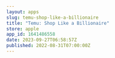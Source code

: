 ```yaml
---
layout: apps
slug: temu-shop-like-a-billionaire
title: "Temu: Shop Like a Billionaire"
store: apple
app_id: 1641486558
date: 2023-09-27T06:58:57Z
published: 2022-08-31T07:00:00Z
---
```

